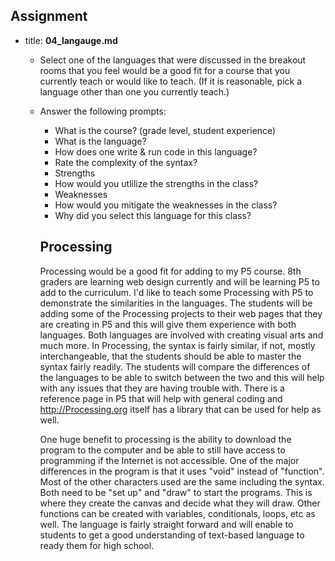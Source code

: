 ## Assignment
* title: **04_langauge.md**
  * Select one of the languages that were discussed in the breakout rooms that you feel would be a good fit for a course that you currently teach or would like to teach. (If it is reasonable, pick a language other than one you currently teach.)
  * Answer the following prompts:
    - What is the course? (grade level, student experience)
    - What is the language?
    - How does one write & run code in this language?
    - Rate the complexity of the syntax?
    - Strengths
    - How would you utlilize the strengths in the class?
    - Weaknesses
    - How would you mitigate the weaknesses in the class?
    - Why did you select this language for this class?


    ## Processing
    
    Processing would be a good fit for adding to my P5 course.  8th graders are learning web design currently and will be learning P5 to add to the curriculum.
    I'd like to teach some Processing with P5 to demonstrate the similarities in the languages.  The students will be adding some of the Processing projects to 
    their web pages that they are creating in P5 and this will give them experience with both languages.  Both languages are involved with creating visual 
    arts and much more.  In Processing, the syntax is fairly similar, if not, 
    mostly interchangeable, that the students should be able to master the syntax fairly readily.  The students will compare the differences of the languages
    to be able to switch between the two and this will help with any issues that they are having trouble with.  There is a reference page in P5 that will help 
    with general coding and http://Processing.org itself has a library that can be used for help as well.
    
    One huge benefit to processing is the ability to download the program to the computer and be able to still have access to programming if the Internet 
    is not accessible.  One of the major differences in the program is that it uses "void" instead of "function".  Most of the other characters used are the 
    same including the syntax.  Both need to be "set up" and "draw" to start the programs.  This is where they create the canvas and decide what they will 
    draw.  Other functions can be created with variables, conditionals, loops, etc as well.  The language is fairly straight forward and will enable to students
    to get a good understanding of text-based language to ready them for high school.
